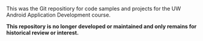 This was the Git repositiory for code samples and projects for the UW Android Application Development course.

**This repository is no longer developed or maintained and only remains for historical review or interest.**

